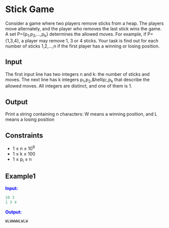 # Stick Game

Consider a game where two players remove sticks from a heap. The players move alternately, and the player who removes the last stick wins the game.
A set P={p<sub>1</sub>,p<sub>2</sub>,&hellip;,p<sub>k</sub>} determines the allowed moves. For example, if P={1,3,4}, a player may remove 1, 3 or 4 sticks.
Your task is find out for each number of sticks 1,2,&hellip;,n if the first player has a winning or losing position.

## Input

The first input line has two integers n and k: the number of sticks and moves.
The next line has k integers p<sub>1</sub>,p<sub>2</sub>,\&hellip;,p<sub>k</sub> that describe the allowed moves. All integers are distinct, and one of them is 1.

## Output

Print a string containing n characters: W means a winning position, and L means a losing position


## Constraints

* 1 &le; n &le; 10<sup>9</sup>
* 1 &le; k &le; 100
* 1 &le; p<sub>i</sub> &le; n


## Example1
<font color="blue">**Input:**</font>
```c++
10 3
1 3 4
```
<font color="blue">**Output:**</font>
```c++
WLWWWWLWLW
``` 
